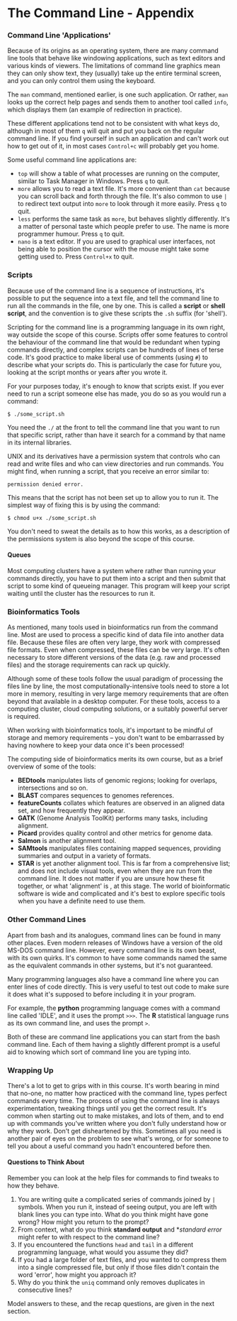 # The Command Line - Appendix

### Command Line 'Applications'

Because of its origins as an operating system, there are many command line tools that behave like windowing applications, such as text editors and various kinds of viewers. The limitations of command line graphics mean they can only show text, they (usually) take up the entire terminal screen, and you can only control them using the keyboard.

The `man` command, mentioned earlier, is one such application. Or rather, `man` looks up the correct help pages and sends them to another tool called `info`, which displays them (an example of redirection in practice).

These different applications tend not to be consistent with what keys do, although in most of them `q` will quit and put you back on the regular command line. If you find yourself in such an application and can't work out how to get out of it, in most cases `Control+c` will probably get you home.

Some useful command line applications are:
- `top` will show a table of what processes are running on the computer, similar to Task Manager in Windows. Press `q` to quit.
- `more` allows you to read a text file. It's more convenient than `cat` because you can scroll back and forth through the file. It's also common to use `|` to redirect text output into `more` to look through it more easily. Press `q` to quit.
- `less` performs the same task as `more`, but behaves slightly differently. It's a matter of personal taste which people prefer to use. The name is more programmer humour. Press `q` to quit.
- `nano` is a text editor. If you are used to graphical user interfaces, not being able to position the cursor with the mouse might take some getting used to. Press `Control+x` to quit.

### Scripts

Because use of the command line is a sequence of instructions, it's possible to put the sequence into a text file, and tell the command line to run all the commands in the file, one by one. This is called a **script** or **shell script**, and the convention is to give these scripts the `.sh` suffix (for 'shell').

Scripting for the command line is a programming language in its own right, way outside the scope of this course. Scripts offer some features to control the behaviour of the command line that would be redundant when typing commands directly, and complex scripts can be hundreds of lines of terse code. It's good practice to make liberal use of comments (using `#`) to describe what your scripts do. This is particularly the case for future you, looking at the script months or years after you wrote it.

For your purposes today, it's enough to know that scripts exist. If you ever need to run a script someone else has made, you do so as you would run a command:

`$ ./some_script.sh`

You need the `./` at the front to tell the command line that you want to run that specific script, rather than have it search for a command by that name in its internal libraries.

UNIX and its derivatives have a permission system that controls who can read and write files and who can view directories and run commands. You might find, when running a script, that you receive an error similar to:

`permission denied error.`

This means that the script has not been set up to allow you to run it. The simplest way of fixing this is by using the command:

`$ chmod u+x ./some_script.sh`

You don't need to sweat the details as to how this works, as a description of the permissions system is also beyond the scope of this course.

#### Queues

Most computing clusters have a system where rather than running your commands directly, you have to put them into a script and then submit that script to some kind of queueing manager. This program will keep your script waiting until the cluster has the resources to run it.

### Bioinformatics Tools

As mentioned, many tools used in bioinformatics run from the command line. Most are used to process a specific kind of data file into another data file. Because these files are often very large, they work with compressed file formats. Even when compressed, these files can be very large. It's often necessary to store different versions of the data (e.g. raw and processed files) and the storage requirements can rack up quickly.

Although some of these tools follow the usual paradigm of processing the files line by line, the most computationally-intensive tools need to store a lot more in memory, resulting in very large memory requirements that are often beyond that available in a desktop computer. For these tools, access to a computing cluster, cloud computing solutions, or a suitably powerful server is required.

When working with bioinformatics tools, it's important to be mindful of storage and memory requirements – you don't want to be embarrassed by having nowhere to keep your data once it's been processed!

The computing side of bioinformatics merits its own course, but as a brief overview of some of the tools:
- **BEDtools** manipulates lists of genomic regions; looking for overlaps, intersections and so on.
- **BLAST** compares sequences to genomes references.
- **featureCounts** collates which features are observed in an aligned data set, and how frequently they appear.
- **GATK** (Genome Analysis ToolKit) performs many tasks, including alignment.
- **Picard** provides quality control and other metrics for genome data.
- **Salmon** is another alignment tool.
- **SAMtools** manipulates files containing mapped sequences, providing summaries and output in a variety of formats.
- **STAR** is yet another alignment tool.
This is far from a comprehensive list; and does not include visual tools, even when they are run from the command line. It does not matter if you are unsure how these fit together, or what 'alignment' is , at this stage. The world of bioinformatic software is wide and complicated and it's best to explore specific tools when you have a definite need to use them.


### Other Command Lines

Apart from bash and its analogues, command lines can be found in many other places. Even modern releases of Windows have a version of the old MS-DOS command line. However, every command line is its own beast, with its own quirks. It's common to have some commands named the same as the equivalent commands in other systems, but it's not guaranteed.

Many programming languages also have a command line where you can enter lines of code directly. This is very useful to test out code to make sure it does what it's supposed to before including it in your program.

For example, the **python** programming language comes with a command line called 'IDLE', and it uses the prompt `>>>`. The **R** statistical language runs as its own command line, and uses the prompt `>`.

Both of these are command line applications you can start from the bash command line. Each of them having a slightly different prompt is a useful aid to knowing which sort of command line you are typing into.

### Wrapping Up

There's a lot to get to grips with in this course. It's worth bearing in mind that no-one, no matter how practiced with the command line, types perfect commands every time. The process of using the command line is always experimentation, tweaking things until you get the correct result. It's common when starting out to make mistakes, and lots of them, and to end up with commands you've written where you don't fully understand how or why they work. Don't get disheartened by this. Sometimes all you need is another pair of eyes on the problem to see what's wrong, or for someone to tell you about a useful command you hadn't encountered before then.

#### Questions to Think About

Remember you can look at the help files for commands to find tweaks to how they behave.

1. You are writing quite a complicated series of commands joined by `|` symbols. When you run it, instead of seeing output, you are left with blank lines you can type into. What do you think might have gone wrong? How might you return to the prompt?
2. From context, what do you think **standard output** and **standard error* might refer to with respect to the command line?
3. If you encountered the functions `head` and `tail` in a different programming language, what would you assume they did?
4. If you had a large folder of text files, and you wanted to compress them into a single compressed file, but only if those files didn't contain the word 'error', how might you approach it?
5. Why do you think the `uniq` command only removes duplicates in consecutive lines?

Model answers to these, and the recap questions, are given in the next section.
